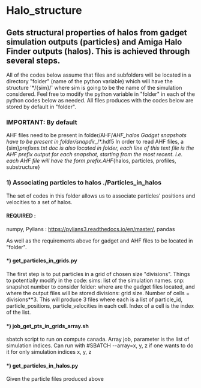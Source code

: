 # Halo_structure

## Gets structural properties of halos from gadget simulation outputs (particles) and Amiga Halo Finder outputs (halos). This is achieved through several steps. 
All of the codes below assume that files and subfolders will be located in a directory "folder" (name of the python variable) which will have the structure '*/{sim}/' where sim is going to be 
the name of the simulation considered. Feel free to modify the python variable in "folder" in each of the python codes below as needed. All files produces with the codes below are stored by default in 
"folder". 
### IMPORTANT: By default
AHF files need to be present in folder/AHF/*AHF_halos
Gadget snapshots have to be present in folder/snapdir_*/*.hdf5 
In order to read AHF files, a {sim}_prefixes.txt doc is also located in folder, each line of this text file is the AHF prefix output for each snapshot, starting from the most recent.
i.e. each AHF file will have the form prefix.AHF_{halos, particles, profiles, substructure} 

### 1) Associating particles to halos ./Particles_in_halos 
The set of codes in this folder allows us to associate particles' positions and velocities to a set of halos. 

#### REQUIRED : 
numpy, Pylians : https://pylians3.readthedocs.io/en/master/, pandas

As well as the requirements above for gadget and AHF files to be located in "folder". 

#### *) get_particles_in_grids.py 
The first step is to put particles in a grid of chosen size "divisions". 
Things to potentially modify in the code: 
sims: list of the simulation names. 
snp: snapshot number to consider 
folder: where are the gadget files located, and where the output files will be stored
divisions: grid size. Number of cells = divisions**3. 
This will produce 3 files where each is a list of particle_id, particle_positions, particle_velocities in each cell. Index of a cell is the index of the list.

#### *) job_get_pts_in_grids_array.sh 
sbatch script to run on compute canada. Array job, parameter is the list of simulation indices. Can run with #SBATCH --array=x, y, z if one wants to do it for only simulation indices x, y, z

#### *) get_particles_in_halos.py

Given the particle files produced above
